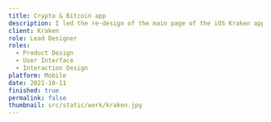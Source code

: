 ```yaml
---
title: Crypto & Bitcoin app
description: I led the re-design of the main page of the iOS Kraken app, a leader in Europe's Bitcoin trading platform.
client: Kraken
role: Lead Designer
roles:
  - Product Design
  - User Interface
  - Interaction Design
platform: Mobile
date: 2021-10-11
finished: true
permalink: false
thumbnail: src/static/work/kraken.jpg
---
```

